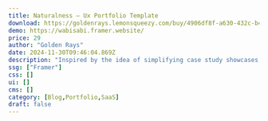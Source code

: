 ```yaml
---
title: Naturalness — Ux Portfolio Template
download: https://goldenrays.lemonsqueezy.com/buy/4906df8f-a630-432c-b471-3910aa0f4fd2
demo: https://wabisabi.framer.website/
price: 29
author: "Golden Rays"
date: 2024-11-30T09:46:04.869Z
description: "Inspired by the idea of simplifying case study showcases, this one-page template focuses on images and key achievements. Why clutter with multiple pages when you can highlight your impact in a clean, streamlined format?"
ssg: ["Framer"]
css: []
ui: []
cms: []
category: [Blog,Portfolio,SaaS]
draft: false
---
```

